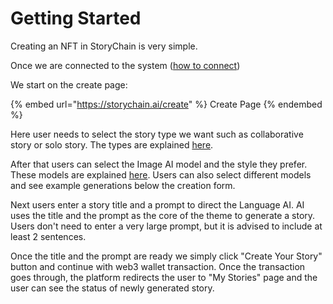 # Getting Started

Creating an NFT in StoryChain is very simple.&#x20;

Once we are connected to the system ([how to connect](how-to-connect.md))

We start on the create page:

{% embed url="https://storychain.ai/create" %}
Create Page
{% endembed %}

Here user needs to select the story type we want such as collaborative story or solo story. The types are explained [here](../about-storychain/story-types.md).

After that users can select the Image AI model and the style they prefer. These models are explained [here](../about-storychain/ai-models.md). Users can also select different models and see example generations below the creation form.

Next users enter a story title and a prompt to direct the Language AI. AI uses the title and the prompt as the core of the theme to generate a story. Users don't need to enter a very large prompt, but it is advised to include at least 2 sentences.

Once the title and the prompt are ready we simply click "Create Your Story" button and continue with web3 wallet transaction. Once the transaction goes through, the platform redirects the user to "My Stories" page and the user can see the status of newly generated story.
